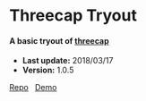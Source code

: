 # Threecap Tryout

#### A basic tryout of [threecap](https://github.com/jbaicoianu/threecap)

+ __Last update:__  2018/03/17
+ __Version:__      1.0.5

[Repo](https://github.com/richplastow/threecap-tryout) &nbsp;
[Demo](http://richplastow.com/threecap-tryout/)  
